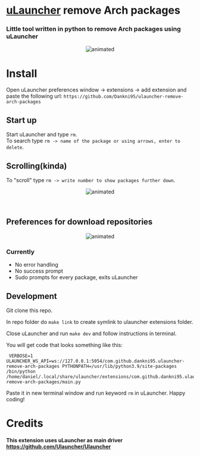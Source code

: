 
# [uLauncher](https://github.com/Ulauncher/Ulauncher) remove Arch packages

### Little tool written in python to remove Arch packages using uLauncher


<p align="center">
   <img src="https://user-images.githubusercontent.com/71786017/167298186-b39beeb5-02c3-4326-9cf3-26a79b5dba08.png" alt="animated" />
</p>

 

# Install
Open uLauncher preferences window -> extensions -> add extension and paste the following url:
`https://github.com/Dankni95/ulauncher-remove-arch-packages`

## Start up 
Start uLauncher and type `rm`. <br>
To search type `rm -> name of the package or using arrows, enter to delete`.

## Scrolling(kinda)
To "scroll" type `rm -> write number to show packages further down`.

<p align="center">
   <img src="https://user-images.githubusercontent.com/71786017/167298294-0e56a004-8147-4399-a93e-4157bfcdb557.png" alt="animated" />
</p>

<br>

## Preferences for download repositories
<p align="center">
   <img src="https://user-images.githubusercontent.com/71786017/167305154-9ec29045-a632-4949-9504-621d5c8a64bf.png" alt="animated" />
</p>


### Currently
* No error handling
* No success prompt
* Sudo prompts for every package, exits uLauncher



## Development
Git clone this repo.

In repo folder do `make link` to create symlink to ulauncher extensions folder.

Close uLauncher and run `make dev` and follow instructions in terminal.

You will get code that looks something like this:
```
 VERBOSE=1 ULAUNCHER_WS_API=ws://127.0.0.1:5054/com.github.dankni95.ulauncher-remove-arch-packages PYTHONPATH=/usr/lib/python3.9/site-packages /bin/python /home/daniel/.local/share/ulauncher/extensions/com.github.dankni95.ulauncher-remove-arch-packages/main.py
```
Paste it in new terminal window and run keyword `rm` in uLauncher. 
Happy coding!



# Credits
#### This extension uses uLauncher as main driver https://github.com/Ulauncher/Ulauncher
